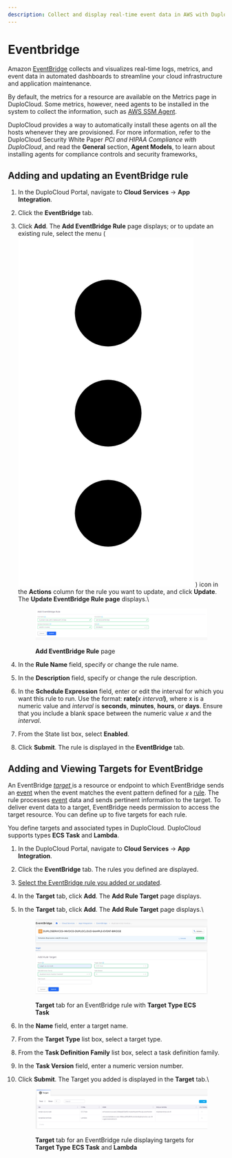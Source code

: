 ```yaml
---
description: Collect and display real-time event data in AWS with DuploCloud
---
```


# Eventbridge

Amazon [EventBridge](https://docs.aws.amazon.com/eventbridge) collects and visualizes real-time logs, metrics, and event data in automated dashboards to streamline your cloud infrastructure and application maintenance.

By default, the metrics for a resource are available on the Metrics page in DuploCloud. Some metrics, however, need agents to be installed in the system to collect the information, such as [AWS  SSM Agent](https://docs.aws.amazon.com/systems-manager/latest/userguide/ssm-agent.html).&#x20;

DuploCloud provides a way to automatically install these agents on all the hosts whenever they are provisioned. For more information, refer to the DuploCloud Security White Paper _PCI and HIPAA Compliance with DuploCloud_, and read the **General** section, **Agent Models**, to learn about installing agents for compliance controls and security frameworks[.](https://portal.duplocloud.net/compliance/Implementation.html?\_\_hstc=199910065.5cb100958892546d1fc484f311cab1cc.1640799817379.1643935000925.1643939246257.67&\_\_hssc=199910065.5.1643939246257&\_\_hsfp=29941011#agent-modules)

## Adding and updating an EventBridge rule

1. In the DuploCloud Portal, navigate to **Cloud Services** -> **App Integration**.
2. Click the **EventBridge** tab.
3.  Click **Add**. The **Add EventBridge Rule** page displays; or to update an existing rule, select the menu ( <img src="../../.gitbook/assets/Kabab_three_Vertical_dots (2) (1).png" alt="" data-size="line"> ) icon in the **Actions** column for the rule you want to update, and click **Update**. The **Update EventBridge Rule page** displays.\


    <figure><img src="../../.gitbook/assets/ebr1.png" alt=""><figcaption><p><strong>Add EventBridge Rule</strong> page</p></figcaption></figure>
4. In the **Rule Name** field, specify or change the rule name.
5. In the **Description** field, specify or change the rule description.
6. In the **Schedule Expression** field, enter or edit the interval for which you want this rule to run. Use the format: **rate(**_x_ _interval_**)**, where x is a numeric value and _interval_ is **seconds**, **minutes**, **hours**, or **days**. Ensure that you include a blank space between the numeric value _x_ and the _interval_.
7. From the State list box, select **Enabled**.
8. Click **Submit**. The rule is displayed in the **EventBridge** tab.

## Adding and Viewing Targets for EventBridge

An EventBridge [_target_ ](https://docs.aws.amazon.com/eventbridge/latest/userguide/eb-targets.html)is a resource or endpoint to which EventBridge sends an [event](https://docs.aws.amazon.com/eventbridge/latest/userguide/eb-events.html) when the event matches the event pattern defined for a [rule](https://docs.aws.amazon.com/eventbridge/latest/userguide/eb-rules.html). The rule processes [event](https://docs.aws.amazon.com/eventbridge/latest/userguide/eb-events.html) data and sends pertinent information to the target. To deliver event data to a target, EventBridge needs permission to access the target resource. You can define up to five targets for each rule.

You define targets and associated types in DuploCloud. DuploCloud supports types **ECS Task** and **Lambda**.

1. In the DuploCloud Portal, navigate to **Cloud Services** -> **App Integration**.
2. Click the **EventBridge** tab. The rules you defined are displayed.
3. [Select the EventBridge rule you added or updated](cloud-watch.md#adding-and-updating-a-cloudwatch-eventbridge-rule).&#x20;
4. In the **Target** tab, click **Add**. The **Add Rule Target** page displays.
5.  In the **Target** tab, click **Add**. The **Add Rule Target** page displays.\


    <figure><img src="../../.gitbook/assets/screenshot-nimbusweb.me-2024.02.19-16_22_27.png" alt=""><figcaption><p><strong>Target</strong> tab for an EventBridge rule with <strong>Target Type ECS Task</strong></p></figcaption></figure>
6. In the **Name** field, enter a target name.
7. From the **Target Type** list box, select a target type.
8. From the **Task Definition Family** list box, select a task definition family.
9. In the **Task Version** field, enter a numeric version number.
10. Click **Submit**. The Target you added is displayed in the **Target** tab.\


    <figure><img src="../../.gitbook/assets/CW6.png" alt=""><figcaption><p><strong>Target</strong> tab for an EventBridge rule displaying targets for <strong>Target Type</strong> <strong>ECS Task</strong> and <strong>Lambda</strong></p></figcaption></figure>

